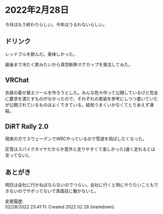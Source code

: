 # 2022年2月28日

今月はもう終わりらしい。今年はうるわないらしい。

## ドリンク

レッドブルを飲んだ。美味しかった。

最後まで冷たく飲みたいから真空断熱マグカップを発注してみた。

## VRChat

衣装の着せ替えツールを作ろうとした。みんな色々作って公開しているけど完全に要求を満たすものがなかったので、それぞれの実装を参考にしつつ書いていたが公開されているものはよくできている。結局うまくいかなくてとりあえず凍結。

## DiRT Rally 2.0

現実の方でスウェーデンでWRCやっているので雪道を飛ばしたくなった。

圧雪はスパイクタイヤだからか意外と走りやすくて楽しかった(速く走れるとは言ってない)。

## あとがき

明日は会社に行かねばならないのでつらい。会社に行くと特にやりたいこともできないのでサボってないで真面目に働かないと。

変更履歴:  
02/28/2022 23:41:11: Created 2022 02 28 (markdown)  
